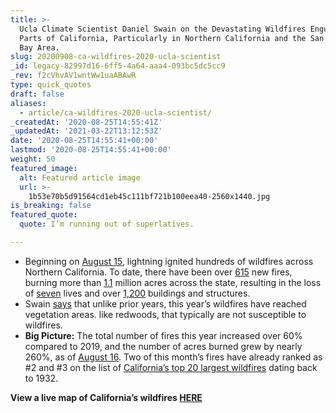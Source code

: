 ```yaml
---
title: >-
  Ucla Climate Scientist Daniel Swain on the Devastating Wildfires Engulfing
  Parts of California, Particularly in Northern California and the San Francisco
  Bay Area.
slug: 20200908-ca-wildfires-2020-ucla-scientist
_id: legacy-82997d16-6ff5-4a64-aaa4-093bc5dc5cc9
_rev: f2cVhvAV1wntWw1uaABAwR
type: quick_quotes
draft: false
aliases:
  - article/ca-wildfires-2020-ucla-scientist/
_createdAt: '2020-08-25T14:55:41Z'
_updatedAt: '2021-03-22T13:12:53Z'
date: '2020-08-25T14:55:41+00:00'
lastmod: '2020-08-25T14:55:41+00:00'
weight: 50
featured_image:
  alt: Featured article image
  url: >-
    1b53e70b5d91564cd1eb45c111bf721b100eea40-2560x1440.jpg
is_breaking: false
featured_quote:
  quote: I’m running out of superlatives.

---
```

* Beginning on [August 15](https://www.fire.ca.gov/daily-wildfire-report/), lightning ignited hundreds of wildfires across Northern California. To date, there have been over [615](https://www.fire.ca.gov/daily-wildfire-report/) new fires, burning more than [1.1](https://www.fire.ca.gov/daily-wildfire-report/) million acres across the state, resulting in the loss of [seven](https://apnews.com/c9df1469c474c684b7481f4ae873d384) lives and over [1,200](https://apnews.com/c9df1469c474c684b7481f4ae873d384) buildings and structures.
* Swain [says](https://www.nytimes.com/2020/08/25/us/california-fires-why-this-year-is-different.html) that unlike prior years, this year’s wildfires have reached vegetation areas. like redwoods, that typically are not susceptible to wildfires.
* **Big Picture:** The total number of fires this year increased over 60% compared to 2019, and the number of acres burned grew by nearly 260%, as of [August 16](https://www.fire.ca.gov/stats-events/). Two of this month’s fires have already ranked as #2 and #3 on the list of [California’s top 20 largest wildfires](https://www.fire.ca.gov/media/11390/top20_acres.pdf) dating back to 1932.

**View a live map of California’s wildfires [HERE](https://www.fire.ca.gov/incidents/)**